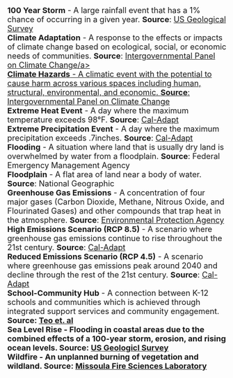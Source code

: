 <span style="font-size:18px;">
  <b>100 Year Storm</b> - A large rainfall event that has a 1% chance of occurring in a given year. 
  <b>Source</b>: <a href="https://www.usgs.gov/special-topics/water-science-school/science/100-year-flood">US Geological Survey</a>
</span>
<br>
<span style="font-size:18px;"> <b>Climate Adaptation</b> - A response to the effects or impacts of climate change based on ecological, social, or economic needs of communities. <b>Source</b>: <a href="https://archive.ipcc.ch/ipccreports/tar/wg2/index.php?idp=643">Intergovernmental Panel on Climate Change/a>
<br>
<span style="font-size:18px;"> <b>Climate Hazards</b> - A climatic event with the potential to cause harm across various spaces including human, structural, environmental, and economic. <b>Source</b>: <a href="https://archive.ipcc.ch/pdf/special-reports/srex/SREX-Annex_Glossary.pdf">Intergovernmental Panel on Climate Change</a>
<br>
<span style="font-size:18px;"> <b>Extreme Heat Event</b> - A day where the maximum temperature exceeds 98&deg;F. <b>Source</b>: <a href="https://cal-adapt.org/tools/extreme-heat/">Cal-Adapt</a>
<br>
<span style="font-size:18px;"> <b>Extreme Precipitation Event</b> - A day where the maximum precipitation exceeds .7inches. <b>Source</b>: <a href="https://cal-adapt.org/tools/extreme-precipitation/">Cal-Adapt</a>
<br>
<span style="font-size:18px;"> <b>Flooding</b> - A situation where land that is usually dry land is overwhelmed by water from a floodplain. <b>Source</b>: <a href:"https://www.fema.gov/glossary/flood">Federal Emergency Management Agency</a>
<br>
<span style="font-size:18px;"> <b>Floodplain</b> - A flat area of land near a body of water. <b>Source</b>: <a href:"https://education.nationalgeographic.org/resource/flood-plain/">National Geographic</a>
<br>
<span style="font-size:18px;"> <b>Greenhouse Gas Emissions</b> - A concentration of four major gases (Carbon Dioxide, Methane, Nitrous Oxide, and Flourinated Gases) and other compounds that trap heat in the atmosphere. <b>Source</b>: <a href="https://education.nationalgeographic.org/resource/flood-plain/">Environmental Protection Agency</a>
<br>
<span style="font-size:18px;"> <b>High Emissions Scenario (RCP 8.5)</b> - A scenario where greenhouse gas emissions continue to rise throughout the 21st century. <b>Source</b>: <a href="https://cal-adapt.org/help/faqs/which-rcp-scenarios-should-i-use-in-my-analysis/">Cal-Adapt</a>
<br>
<span style="font-size:18px;"> <b>Reduced Emissions Scenario (RCP 4.5)</b> - A scenario where greenhouse gas emissions peak around 2040 and decline through the rest of the 21st century. <b>Source</b>: <a href="https://cal-adapt.org/help/faqs/which-rcp-scenarios-should-i-use-in-my-analysis/">Cal-Adapt</a>
<br>
<span style="font-size:18px;"> <b>School-Community Hub</b> - A connection between K-12 schools and communities which is achieved through integrated support services and community engagement. <b>Source<b/>: <a href="https://research.acer.edu.au/cgi/viewcontent.cgi?article=1038&context=tll_misc">Teo et. al</a>
<br>
<span style="font-size:18px;"> <b>Sea Level Rise</b> - Flooding in coastal areas due to the combined effects of a 100-year storm, erosion, and rising ocean levels. <b>Source</b>: <a href="https://www.usgs.gov/centers/pcmsc/science/coastal-storm-modeling-system-cosmos">US Geologicl Survey</a>
<br>
<span style="font-size:18px;"> <b>Wildfire</b> - An unplanned burning of vegetation and wildland. <b>Source</b>: <a href="https://www.firelab.org/project/wildfire-hazard-potential">Missoula Fire Sciences Laboratory</a>

